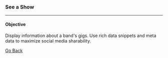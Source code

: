 ### See a Show
***

#### Objective
Display information about a band's gigs. Use rich data snippets and meta data to maximize social media sharability.





[Go Back](https://github.com/stljeff1/portfolio/HTML-CSS/)